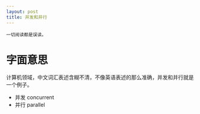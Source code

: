 ```yaml
---
layout: post
title: 并发和并行
---
```


```
一切阅读都是误读。
```

# 字面意思
计算机领域，中文词汇表述含糊不清，不像英语表述的那么准确，并发和并行就是一个例子。

* 并发 concurrent
* 并行 parallel
